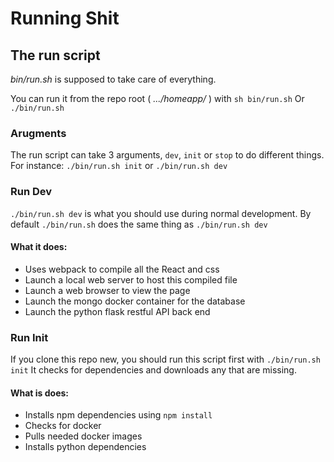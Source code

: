 # Running Shit

## The run script

_bin/run.sh_ is supposed to take care of everything.

You can run it from the repo root ( _.../homeapp/_ ) with `sh bin/run.sh` 
Or `./bin/run.sh`

### Arugments
The run script can take 3 arguments, `dev`, `init` or `stop` to do different things. For instance: `./bin/run.sh init` or `./bin/run.sh dev`

### Run Dev
`./bin/run.sh dev` is what you should use during normal development. By default `./bin/run.sh` does the same thing as `./bin/run.sh dev`
#### What it does:
* Uses webpack to compile all the React and css
* Launch a local web server to host this compiled file
* Launch a web browser to view the page
* Launch the mongo docker container for the database
* Launch the python flask restful API back end

### Run Init
If you clone this repo new, you should run this script first with `./bin/run.sh init` It checks for dependencies and downloads any that are missing.
#### What is does:
* Installs npm dependencies using `npm install`
* Checks for docker
* Pulls needed docker images
* Installs python dependencies
